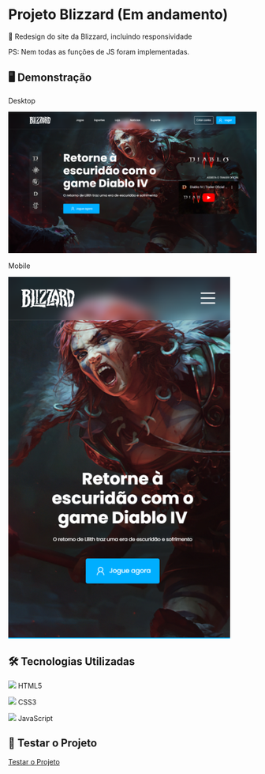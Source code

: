 <h1>
Projeto Blizzard (Em andamento)
</h1>

<p>🎯 Redesign do site da Blizzard, incluindo responsividade</strong></p>
<p>PS: Nem todas as funções de JS foram implementadas.</strong></p>

<h2>
🖥️ Demonstração
  </h2>
  
  <p>Desktop</p>
  <img src="https://raw.githubusercontent.com/mau-rocha/projeto-blizzard/main/screenshots/screenshot-blizzard-desktop.PNG" width="1200px">
  
  <p>Mobile</p>
  <img src="https://raw.githubusercontent.com/mau-rocha/projeto-blizzard/main/screenshots/screenshot-blizzard-mobile.PNG" width="450px">

 <h2>
🛠 Tecnologias Utilizadas
  </h2>
  
<p><img src="https://camo.githubusercontent.com/984b2a88651f862c502e3881c6fa5d27f077948241fe49684a0879cae28014e2/68747470733a2f2f63646e2e6a7364656c6976722e6e65742f67682f64657669636f6e732f64657669636f6e2f69636f6e732f68746d6c352f68746d6c352d6f726967696e616c2d776f72646d61726b2e737667" height="18"/> HTML5</p>
<p><img src="https://camo.githubusercontent.com/7894f44095e8df88e2c12b0f2c91441ca66d029cf10ae3c068362bb9e68d3df9/68747470733a2f2f63646e2e6a7364656c6976722e6e65742f67682f64657669636f6e732f64657669636f6e2f69636f6e732f637373332f637373332d6f726967696e616c2d776f72646d61726b2e737667" height="18"/> CSS3</p>
<p><img src="https://cdn.iconscout.com/icon/free/png-256/javascript-2038874-1720087.png" height="17"/> JavaScript</p>
  
<h2>
👀 Testar o Projeto
  </h2>
<a href="https://mau-rocha.github.io/projeto-blizzard/">Testar o Projeto</a>
